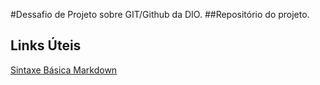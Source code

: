 #Dessafio de Projeto sobre GIT/Github da DIO.
##Repositório do projeto.

## Links Úteis
[Sintaxe Básica Markdown](https://www.markdownguide.org/basic-syntax/)
